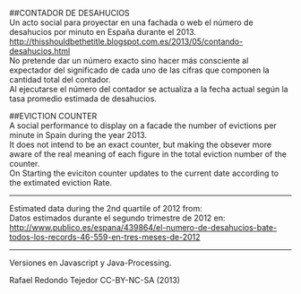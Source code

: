 ##CONTADOR DE DESAHUCIOS<br />
Un acto social para proyectar en una fachada o web el número de desahucios por minuto en España durante el 2013.<br />
http://thisshouldbethetitle.blogspot.com.es/2013/05/contando-desahucios.html<br />
No pretende dar un número exacto sino hacer más consciente al expectador del significado de cada uno de las cifras que componen la cantidad total del contador. <br />
Al ejecutarse el número del contador se actualiza a la fecha actual según la tasa promedio estimada de desahucios.<br /> 

##EVICTION COUNTER<br />
A social performance to display on a facade the number of evictions per minute in Spain during the year 2013.<br />
It does not intend to be an exact counter, but making the obsever more aware of the real meaning of each figure in the total eviction number of the counter.<br />
On Starting the eviciton counter updates to the current date according to the extimated eviction Rate.<br />

---
Estimated data during the 2nd quartile of 2012 from:<br /> 
Datos estimados durante el segundo trimestre de 2012 en: <br />
http://www.publico.es/espana/439864/el-numero-de-desahucios-bate-todos-los-records-46-559-en-tres-meses-de-2012<br />

---
Versiones en Javascript y Java-Processing.
 
Rafael Redondo Tejedor CC-BY-NC-SA (2013)
